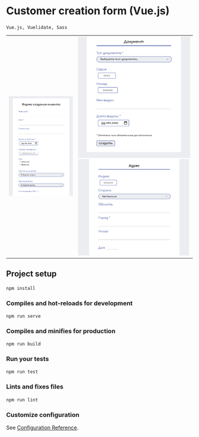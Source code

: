# Customer creation form (Vue.js)

```
Vue.js, Vuelidate, Sass
```
|     |     |
| --- | --- |
| <img src="screenshots/screen_1.png" width="400"> | <img src="screenshots/screen_2.png" width="400"> <img src="screenshots/screen_3.png" width="300">  |


## Project setup
```
npm install
```

### Compiles and hot-reloads for development
```
npm run serve
```

### Compiles and minifies for production
```
npm run build
```

### Run your tests
```
npm run test
```

### Lints and fixes files
```
npm run lint
```

### Customize configuration
See [Configuration Reference](https://cli.vuejs.org/config/).
